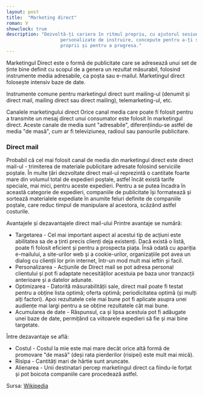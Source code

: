 ```yaml
---
layout: post
title:  "Marketing direct"
roman: V
showclock: true
description: "Dezvoltă-ți cariera în ritmul propriu, cu ajutorul sesiunilor flexibile și
                    personalizate de instruire, concepute pentru a-ți spori încrederea în forțele
                    proprii și pentru a progresa."
---
```

Marketingul Direct este o formă de publicitate care se adresează unui set de ținte bine definit cu scopul de a genera un rezultat măsurabil, folosind instrumente media adresabile, ca poșta sau e-mailul. Marketingul direct folosește intensiv baze de date.

Instrumente comune pentru marketingul direct sunt mailing-ul (denumit și direct mail, mailing direct sau direct mailing), telemarketing-ul, etc.

Canalele marketingului direct
Orice canal media care poate fi folosit pentru a transmite un mesaj direct unui consumator este folosit în marketingul direct. Aceste canale de media sunt "adresabile", diferențiindu-se astfel de media "de masă", cum ar fi televiziunea, radioul sau panourile publicitare.

### Direct mail
Probabil că cel mai folosit canal de media din marketingul direct este direct mail-ul - trimiterea de materiale publicitare adresate folosind serviciile poștale. În multe țări dezvoltate direct mail-ul reprezintă o cantitate foarte mare din volumul total de expedieri poștale, astfel încât există tarife speciale, mai mici, pentru aceste expedieri. Pentru a se putea încadra în această categorie de expedieri, companiile de publicitate își formatează și sortează materialele expediate în anumite feluri definite de companiile poștale, care reduc timpul de manipulare al acestora, scăzând astfel costurile.

Avantajele și dezavantajele direct mail-ului
Printre avantaje se numără:

* Targetarea - Cel mai important aspect al acestui tip de acțiuni este abilitatea sa de a ținti precis clienți deja existenți. Dacă există o listă, poate fi folosit eficient și pentru a prospecta piața. Însă odată cu apariția e-mailului, a site-urilor web și a cookie-urilor, organizațiile pot avea un dialog cu clienții lor prin internet, într-un mod mult mai ieftin și facil.
* Personalizarea - Acțiunile de Direct mail se pot adresa personal clientului și pot fi adaptate necesităților acestuia pe baza unor tranzacții anterioare și a datelor adunate.
* Optimizarea - Datorită măsurabilității sale, direct mail poate fi testat pentru a obține lista optimă; oferta optimă; periodicitatea optimă (și mulți alți factori). Apoi rezultatele cele mai bune pot fi aplicate asupra unei audiențe mai largi pentru a se obține rezultatele cât mai bune.
* Acumularea de date - Răspunsul, ca și lipsa acestuia pot fi adăugate unei baze de date, permițând ca viitoarele expedieri să fie și mai bine targetate.

Între dezavantaje se află:

* Costul - Costul la mie este mai mare decât orice altă formă de promovare "de masă" (deși rata pierderilor (risipei) este mult mai mică).
* Risipa - Cantități mari de hârtie sunt aruncate.
* Alienarea - Unii destinatari percep marketingul direct ca fiindu-le forțat și pot boicota companiile care procedează astfel.

Sursa: [Wikipedia](https://ro.wikipedia.org/wiki/Marketing_direct)